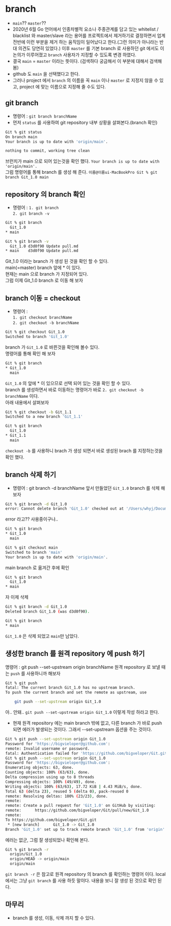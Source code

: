 # branch
 - `main`?? `master`?? 
 - 2020년 6월 Go 언어에서 인종차별적 요소나 주종관계를 담고 있는 whitelist / blacklist 와 master/slave 라는 용어를 프로젝트에서 제거하기로 결정하면서 업계 전반에 이런 부분을 제거 하는 움직임이 일어났다고 한다.(그런 의미가 아니라는 반대 의견도 당연히 있었다.) 이후 `master` 를 기본 branch 로 사용하던 git 에서도 이 논의가 이루어졌고 `branch` 사용자가 지정할 수 있도록 변경 하였다.
 - 결국 `main` = `master` 이라는 뜻이다. (검색하다 궁금해서 이 부분에 대해서 검색해 봄) 
 - github 도 `main` 을 선택했다고 한다. 
 - 그러나 project 에서 `branch` 의 이름을 꼭 `main` 이나 `master` 로 지정지 않을 수 있고, project 에 맞는 이름으로 지정해 줄 수도 있다.

## git branch 
- 명령어 : `git branch branchName`
- 먼저 `status` 를 사용하여 git repository 내부 상황을 살펴본다.(branch 확인)
```sh
Git % git status         
On branch main
Your branch is up to date with 'origin/main'.

nothing to commit, working tree clean
```
브런치가 main 으로 되어 있는것을 확인 했다. `Your branch is up to date with 'origin/main'.`  
그럼 명령어를 통해 branch 를 생성 해 준다.
`이름@이름ui-MacBookPro Git % git branch Git_1.0 main`

## repository 의 branch 확인
- 명령어 : 
`1. git branch`  
`2. git branch -v`
```sh
Git % git branch
  Git_1.0
* main
```
```sh
Git % git branch -v
  Git_1.0 d3d0f90 Update pull.md
* main    d3d0f90 Update pull.md
```
Git_1.0 이라는 branch 가 생성 된 것을 확인 할 수 있다.  
main(=master) branch 앞에 * 이 있다.  
현재는 main 으로 branch 가 지정되어 있다.  
그럼 이제 Git_1.0 branch 로 이동 해 보자  

## branch 이동 = checkout
- 명령어 :  
`1. git checkout branchName`  
`2. git checkout -b branchName`
```sh
Git % git checkout Git_1.0
Switched to branch 'Git_1.0'
```
branch 가 `Git_1.0` 로 바뀐것을 확인해 볼수 있다.  
명령어를 통해 확인 해 보자
```sh
Git % git branch
* Git_1.0
  main
```
`Git_1.0` 의 앞에 * 이 있으므로 선택 되어 있는 것을 확인 할 수 있다.  
branch 를 생성하면서 바로 이동하는 명령어가 바로 `2. git checkout -b branchName` 이다.  
아래 내용에서 살펴보자
```sh
Git % git checkout -b Git_1.1
Switched to a new branch 'Git_1.1'

Git % git branch 
  Git_1.0
* Git_1.1
  main
```
`checkout -b` 를 사용하니 brach 가 생성 되면서 바로 생성된 brach 를 지정하는것을 확인 했다.  

## branch 삭제 하기
- 명령어 : git branch -d branchName
앞서 만들었던 `Git_1.0` branch 를 삭제 해 보자
```sh
Git % git branch -d Git_1.0
error: Cannot delete branch 'Git_1.0' checked out at '/Users/whyj/Documents/FrontEnd/Git'
```
error 라고?? 사용중이구나..
```sh
Git % git branch
* Git_1.0
  main

Git % git checkout main
Switched to branch 'main'
Your branch is up to date with 'origin/main'.
```
main branch 로 옮겨간 후에 확인
```sh
Git % git branch
  Git_1.0
* main
```
자 이제 삭제
```sh
Git % git branch -d Git_1.0
Deleted branch Git_1.0 (was d3d0f90).

Git % git branch
* main
```
`Git_1.0` 은 삭제 되었고 `main`만 남았다.

## 생성한 branch 를 원격 repository 에 push 하기
명령어 : git push --set-upstream origin branchName
원격 repository 로 보낼 때는 `push` 를 사용하니까 해보자
```sh
Git % git push             
fatal: The current branch Git_1.0 has no upstream branch.
To push the current branch and set the remote as upstream, use

    git push --set-upstream origin Git_1.0
```
아.. 안돼.. `git push --set-upstream origin Git_1.0` 이렇게 작성 하라고 한다. 
- 현재 원격 repository 에는 main branch 밖에 없고, 다른 branch 가 바로 push 되면 에러가 발생되는 것이다. 그래서  --set-upstream 옵션을 주는 것이다.
```sh
Git % git push --set-upstream origin Git_1.0
Password for 'https://bigvieloper@github.com': 
remote: Invalid username or password.
fatal: Authentication failed for 'https://github.com/bigveloper/Git.git/'
Git % git push --set-upstream origin Git_1.0
Password for 'https://bigvieloper@github.com': 
Enumerating objects: 63, done.
Counting objects: 100% (63/63), done.
Delta compression using up to 8 threads
Compressing objects: 100% (49/49), done.
Writing objects: 100% (63/63), 17.72 KiB | 4.43 MiB/s, done.
Total 63 (delta 23), reused 5 (delta 0), pack-reused 0
remote: Resolving deltas: 100% (23/23), done.
remote: 
remote: Create a pull request for 'Git_1.0' on GitHub by visiting:
remote:      https://github.com/bigveloper/Git/pull/new/Git_1.0
remote: 
To https://github.com/bigveloper/Git.git
 * [new branch]      Git_1.0 -> Git_1.0
Branch 'Git_1.0' set up to track remote branch 'Git_1.0' from 'origin'.
```
에러는 없군, 그럼 잘 생성되었나 확인해 본다.
```sh
Git % git branch -r
  origin/Git_1.0
  origin/HEAD -> origin/main
  origin/main
```
`git branch -r` 은 참고로 원격 repository 의 branch 를 확인하는 명령어 이다. local 에서는 그냥 `git branch` 를 사용 하듯 말이다.
내용을 보니 잘 생성 된 것으로 확인 된다.

## 마무리
- branch 를 생성, 이동, 삭제 까지 할 수 있다.


